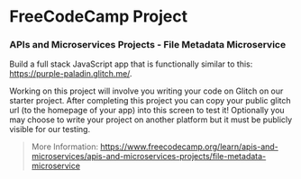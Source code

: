# FreeCodeCamp Project

### APIs and Microservices Projects - File Metadata Microservice
Build a full stack JavaScript app that is functionally similar to this: https://purple-paladin.glitch.me/.

Working on this project will involve you writing your code on Glitch on our starter project. After completing this project you can copy your public glitch url (to the homepage of your app) into this screen to test it! Optionally you may choose to write your project on another platform but it must be publicly visible for our testing.

> More Information: https://www.freecodecamp.org/learn/apis-and-microservices/apis-and-microservices-projects/file-metadata-microservice
